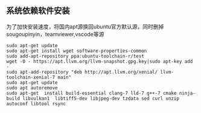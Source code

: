 ## 系统依赖软件安装
为了加快安装速度，将国内apt源换回ubuntu官方默认源，同时删掉sougoupinyin，teamviewer,vscode等源
```shell
sudo apt-get update
sudo apt-get install wget software-properties-common
sudo add-apt-repository ppa:ubuntu-toolchain-r/test
wget -O - https://apt.llvm.org/llvm-snapshot.gpg.key|sudo apt-key add -
sudo apt-add-repository "deb http://apt.llvm.org/xenial/ llvm-toolchain-xenial-7 main"
sudo apt-get update
sudo apt autoremove
sudo apt-get  install build-essential clang-7 lld-7 g++-7 cmake ninja-build libvulkan1  libtiff5-dev libjpeg-dev tzdata sed curl unzip autoconf libtool rsync
```


